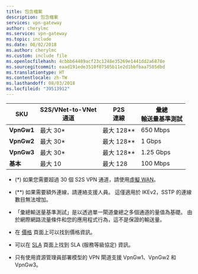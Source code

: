 ```yaml
---
title: 包含檔案
description: 包含檔案
services: vpn-gateway
author: cherylmc
ms.service: vpn-gateway
ms.topic: include
ms.date: 08/02/2018
ms.author: cherylmc
ms.custom: include file
ms.openlocfilehash: 4cbbb64489acf23c1248e35269e1441dd2a6878e
ms.sourcegitcommit: eaad191ede3510f07505b11e2d1bbfbaa7585dbd
ms.translationtype: HT
ms.contentlocale: zh-TW
ms.lasthandoff: 08/03/2018
ms.locfileid: "39513912"
---
```

|**SKU**   | **S2S/VNet-to-VNet<br>通道** | **P2S<br>連線** | **彙總<br>輸送量基準測試** |
|---       | ---                             | ---                    | ---                         |
|**VpnGw1**| 最大 30*                         | 最大 128\*\*             | 650 Mbps                    |
|**VpnGw2**| 最大 30*                         | 最大 128\*\*             | 1 Gbps                      |
|**VpnGw3**| 最大 30*                         | 最大 128\*\*             | 1.25 Gbps                   |
|**基本** | 最大 10                         | 最大 128               | 100 Mbps                    | 

* (*) 如果您需要超過 30 個 S2S VPN 通道，請使用[虛擬 WAN](../articles/virtual-wan/virtual-wan-about.md)。

* (\*\*) 如果需要額外連線，請連絡支援人員。 這僅適用於 IKEv2，SSTP 的連線數目無法增加。

* 「彙總輸送量基準測試」是以透過單一閘道彙總之多個通道的量值為基礎。 由於網際網路流量條件和您的應用程式行為，這不是保證的輸送量。

* 在 [價格](https://azure.microsoft.com/pricing/details/vpn-gateway) 頁面上可以找到價格資訊。

* 可以在 [SLA](https://azure.microsoft.com/support/legal/sla/vpn-gateway/) 頁面上找到 SLA (服務等級協定) 資訊。

* 只有使用資源管理員部署模型的 VPN 閘道支援 VpnGw1、VpnGw2 和 VpnGw3。